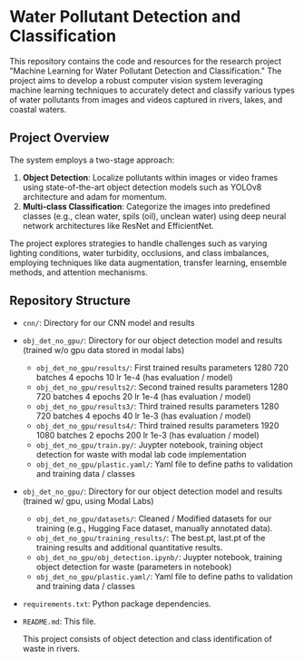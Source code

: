# Water Pollutant Detection and Classification

This repository contains the code and resources for the research project "Machine Learning for Water Pollutant Detection and Classification." The project aims to develop a robust computer vision system leveraging machine learning techniques to accurately detect and classify various types of water pollutants from images and videos captured in rivers, lakes, and coastal waters.

## Project Overview

The system employs a two-stage approach:

1. **Object Detection**: Localize pollutants within images or video frames using state-of-the-art object detection models such as YOLOv8 architecture and adam for momentum.
2. **Multi-class Classification**: Categorize the images into predefined classes (e.g., clean water, spils (oil), unclean water) using deep neural network architectures like ResNet and EfficientNet.

The project explores strategies to handle challenges such as varying lighting conditions, water turbidity, occlusions, and class imbalances, employing techniques like data augmentation, transfer learning, ensemble methods, and attention mechanisms.

## Repository Structure

- `cnn/`: Directory for our CNN model and results

- `obj_det_no_gpu/`: Directory for our object detection model and results (trained w/o gpu data stored in modal labs)
  - `obj_det_no_gpu/results/`: First trained results parameters 1280 720 batches 4 epochs 10 lr 1e-4 (has evaluation / model)
  - `obj_det_no_gpu/results2/`: Second trained results parameters 1280 720 batches 4 epochs 20 lr 1e-4 (has evaluation / model)
  - `obj_det_no_gpu/results3/`: Third trained results parameters 1280 720 batches 4 epochs 40 lr 1e-3 (has evaluation / model)
  - `obj_det_no_gpu/results4/`: Third trained results parameters 1920 1080 batches 2 epochs 200 lr 1e-3 (has evaluation / model)
  - `obj_det_no_gpu/train.py/`: Juypter notebook, training object detection for waste with modal lab code implementation
  - `obj_det_no_gpu/plastic.yaml/`: Yaml file to define paths to validation and training data / classes

- `obj_det_no_gpu/`: Directory for our object detection model and results (trained w/ gpu, using Modal Labs)
  - `obj_det_no_gpu/datasets/`: Cleaned / Modified datasets for our training (e.g., Hugging Face dataset, manually annotated data).
  - `obj_det_no_gpu/training_results/`: The best.pt, last.pt of the training results and additional quantitative results.
  - `obj_det_no_gpu/obj_detection.ipynb/`: Juypter notebook, training object detection for waste (parameters in notebook)
  - `obj_det_no_gpu/plastic.yaml/`: Yaml file to define paths to validation and training data / classes

- `requirements.txt`: Python package dependencies.
- `README.md`: This file.

  This project consists of object detection and class identification of waste in rivers.